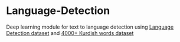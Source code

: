 # Language-Detection
 Deep learning module for text to language detection using [Language Detection dataset](https://www.kaggle.com/datasets/basilb2s/language-detection) and [4000+ Kurdish words dataset](https://www.kaggle.com/datasets/jagaryousef/4000-kurdish-words)
